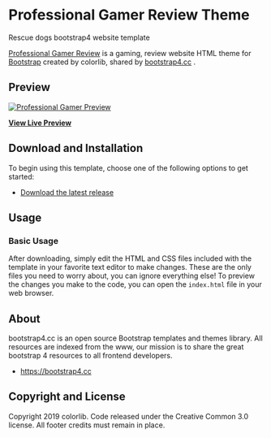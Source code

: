 # Professional Gamer Review Theme
Rescue dogs bootstrap4 website template

[Professional Gamer Review](https://bootstrap4.cc/?post_type=theme&p=267&preview=true) is a gaming, review website HTML theme for [Bootstrap](http://getbootstrap.com/) created by colorlib, shared by [bootstrap4.cc](https://bootstrap4.cc) .

## Preview

[![Professional Gamer Preview](http://bootstrap4.cc/wp-content/uploads/2019/06/progamer-theme.png)](https://bootstrap4.cc/theme/professional-gamer-review-theme/)

**[View Live Preview](https://bootstrap4.cc/theme/professional-gamer-review-theme)**

## Download and Installation

To begin using this template, choose one of the following options to get started:
* [Download the latest release](https://bootstrap4.cc/theme/professional-gamer-review-theme/)

## Usage

### Basic Usage

After downloading, simply edit the HTML and CSS files included with the template in your favorite text editor to make changes. These are the only files you need to worry about, you can ignore everything else! To preview the changes you make to the code, you can open the `index.html` file in your web browser.

## About

bootstrap4.cc is an open source Bootstrap templates and themes library.
All resources are indexed from the www, our mission is to share the great bootstrap 4 resources to all frontend developers.

* https://bootstrap4.cc

## Copyright and License

Copyright 2019 colorlib. Code released under the Creative Common 3.0 license.
All footer credits must remain in place.
